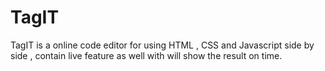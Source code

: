# TagIT
TagIT is a online code editor for using HTML , CSS and Javascript side by side , contain live feature as well with will show the result on time.

